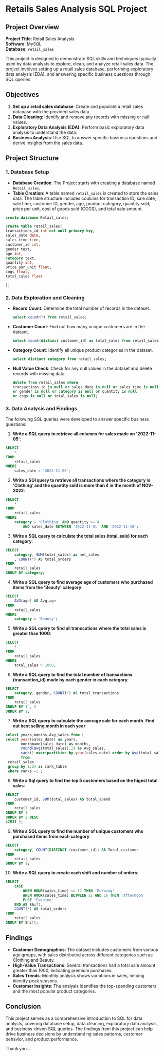 # Retails Sales Analysis SQL Project

## Project Overview

**Project Title**: Retail Sales Analysis    
**Software**: MySQL    
**Database**: `retail_sales`

This project is designed to demonstrate SQL skills and techniques typically used by data analysts to explore, clean, and analyze retail sales data. The project involves setting up a retail sales database, performing exploratory data analysis (EDA), and answering specific business questions through SQL queries.

## Objectives

1. **Set up a retail sales database**: Create and populate a retail sales database with the provided sales data.
2. **Data Cleaning**: Identify and remove any records with missing or null values.
3. **Exploratory Data Analysis (EDA)**: Perform basic exploratory data analysis to understand the data.
4. **Business Analysis**: Use SQL to answer specific business questions and derive insights from the sales data.

## Project Structure

### 1. Database Setup

- **Database Creation**: The Project starts with creating a database named `Retail_sales`.
- **Table Creation**: A table named `retail_sales` is created to store the sales data. The table structure includes coulums for transaction ID, sale date, sale time, customer ID, gender, age, product category, quantity sold, price per unit, cost of goods sold (COGS), and total sale amount.

```sql
create database Retail_sales;

create table retail_sales(
transactions_id int not null primary key,
sales_date date,
sales_time time,
customer_id int,
gender text,
age int,
category text,
quantity int,
price_per_unit float,
cogs float,
total_sales float

);
```

### 2. Data Exploration and Cleaning

- **Record Count**: Determine the total number of records in the dataset.
  ```sql
  select count(*) from retail_sales;
  ```
- **Customer Count**: Find out how many unique customers are in the dataset.
  ```sql
  select count(distinct customer_id) as total_sales from retail_sales;
  ```
- **Category Count**: Identify all unique product categories in the dataset.
  ```sql
  select distinct category from retail_sales;
  ```
- **Null Value Check**: Check for any null values in the dataset and delete records with missing data.
  ```sql
  delete from retail_sales where
  transactions_id is null or sales_date is null or sales_time is null
  or gender is null or category is null or quantity is null
  or cogs is null or total_sales is null;
  ```

### 3. Data Analysis and Findings

The following SQL queries were developed to answer specific business questions:

1. **Write a SQL query to retrieve all columns for sales made on '2022-11-05'**:
```sql
SELECT 
    *
FROM
    retail_sales
WHERE
    sales_date = '2022-11-05';
```

2. **Write a SQl query to retrieve all transactions where the category is 'Clothing' and the quantity sold is more than 4 in the month of NOV-2022**:
```sql
SELECT 
    *
FROM
    retail_sales
WHERE
    category = 'Clothing' AND quantity >= 4
        AND sales_date BETWEEN '2022-11-01' AND '2022-11-30';
```

3. **Write a SQL query to calculate the total sales (total_sale) for each category**:
```sql
SELECT 
    category, SUM(total_sales) as net_sales
    , COUNT(*) AS total_orders
FROM
    retail_sales
GROUP BY category;
```

4. **Write a SQL query to find average age of customers who purchased items from the 'Beauty' category**:
```sql
SELECT 
    AVG(age) AS Avg_age
FROM
    retail_sales
WHERE
    category = 'Beauty';
```

5. **Write a SQL query to find all transcations where the total sales is greater than 1000**:
```sql
SELECT 
    *
FROM
    retail_sales
WHERE
    total_sales > 1000;
```

6. **Write a SQL query to find the total number of transactions (transaction_id) made by each gender in each category**:
```sql
SELECT 
    category, gender, COUNT(*) AS total_transactions
FROM
    retail_sales
GROUP BY 1 , 2
ORDER BY 1;
```

7. **Write a SQL query to calculate the average sale for each month. Find out best selling month in each year**:
```sql
select years,months,Avg_sales from (
select year(sales_date) as years,
       monthname(sales_date) as months,
       round(avg(total_sales),2) as Avg_sales, 
       rank() over(partition by year(sales_date) order by Avg(total_sales) desc) as Ranks
       from
 retail_sales
 group by 1,2) as rank_table
 where ranks =1 ;
```

8. **Write a Sql query to find the top 5 customers based on the higest total sales**:
```sql
SELECT 
    customer_id, SUM(total_sales) AS total_spend
FROM
    retail_sales
GROUP BY 1
ORDER BY 2 DESC
LIMIT 5;
```

9. **Write a SQL query to find the number of unique customers who purchased items from each category**: 
```sql
SELECT 
    category, COUNT(DISTINCT (customer_id)) AS Total_customer
FROM
    retail_sales
GROUP BY 1;
```

10. **Write a SQL query to create each shift and number of orders**:
```sql
SELECT 
    CASE
        WHEN HOUR(sales_time) <= 12 THEN 'Morning'
        WHEN HOUR(sales_time) BETWEEN 12 AND 16 THEN 'Afternoon'
        ELSE 'Evening'
    END AS Shift,
    COUNT(*) AS total_orders
FROM
    retail_sales
GROUP BY Shift;
```

## Findings

- **Customer Demographics**: The dataset includes customers from various age groups, with sales distributed across different categories such as Clothing and Beauty.
- **High-Value Transactions**: Several transactions had a total sale amount greater than 1000, indicating premium purchases.
- **Sales Trends**: Monthly analysis shows variations in sales, helping identify peak seasons.
- **Customer Insights**: The analysis identifies the top-spending customers and the most popular product categories.


## Conclusion

This project serves as a comprehensive introduction to SQL for data analysts, covering database setup, data cleaning, exploratory data analysis, and business-driven SQL queries. The findings from this project can help drive business decisions by understanding sales patterns, customer behavior, and product performance.


Thank you....
